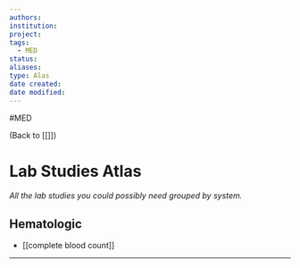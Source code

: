 ```yaml
---
authors: 
institution: 
project: 
tags:
  - MED
status: 
aliases: 
type: Alas
date created: 
date modified:
---
```

#MED

(Back to [[]])

# Lab Studies Atlas
_All the lab studies you could possibly need grouped by system._
## Hematologic
- [[complete blood count]]

---
